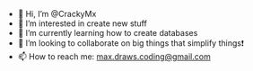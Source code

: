 - 👋 Hi, I’m @CrackyMx
- 👀 I’m interested in create new stuff
- 🌱 I’m currently learning how to create databases
- 💞️ I’m looking to collaborate on big things that simplify things❗
- 📫 How to reach me: <max.draws.coding@gmail.com>

<!---
CrackyMx/CrackyMx is a ✨ special ✨ repository because its `README.md` (this file) appears on your GitHub profile.
You can click the Preview link to take a look at your changes.
--->
